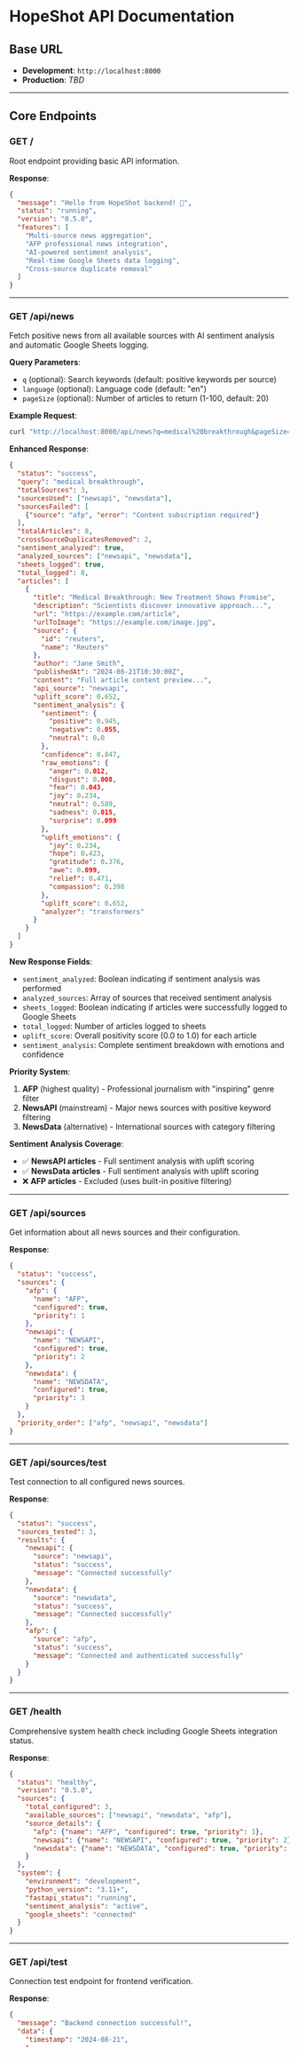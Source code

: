 # HopeShot API Documentation

## Base URL
- **Development**: `http://localhost:8000`
- **Production**: *TBD*

---

## Core Endpoints

### **GET /**
Root endpoint providing basic API information.

**Response**:
```json
{
  "message": "Hello from HopeShot backend! 🌟",
  "status": "running",
  "version": "0.5.0",
  "features": [
    "Multi-source news aggregation",
    "AFP professional news integration", 
    "AI-powered sentiment analysis",
    "Real-time Google Sheets data logging",
    "Cross-source duplicate removal"
  ]
}
```

---

### **GET /api/news**
Fetch positive news from all available sources with AI sentiment analysis and automatic Google Sheets logging.

**Query Parameters**:
- `q` (optional): Search keywords (default: positive keywords per source)
- `language` (optional): Language code (default: "en")  
- `pageSize` (optional): Number of articles to return (1-100, default: 20)

**Example Request**:
```bash
curl "http://localhost:8000/api/news?q=medical%20breakthrough&pageSize=10"
```

**Enhanced Response**:
```json
{
  "status": "success",
  "query": "medical breakthrough",
  "totalSources": 3,
  "sourcesUsed": ["newsapi", "newsdata"],
  "sourcesFailed": [
    {"source": "afp", "error": "Content subscription required"}
  ],
  "totalArticles": 8,
  "crossSourceDuplicatesRemoved": 2,
  "sentiment_analyzed": true,
  "analyzed_sources": ["newsapi", "newsdata"],
  "sheets_logged": true,
  "total_logged": 8,
  "articles": [
    {
      "title": "Medical Breakthrough: New Treatment Shows Promise",
      "description": "Scientists discover innovative approach...",
      "url": "https://example.com/article",
      "urlToImage": "https://example.com/image.jpg",
      "source": {
        "id": "reuters",
        "name": "Reuters"
      },
      "author": "Jane Smith",
      "publishedAt": "2024-08-21T10:30:00Z",
      "content": "Full article content preview...",
      "api_source": "newsapi",
      "uplift_score": 0.652,
      "sentiment_analysis": {
        "sentiment": {
          "positive": 0.945,
          "negative": 0.055,
          "neutral": 0.0
        },
        "confidence": 0.847,
        "raw_emotions": {
          "anger": 0.012,
          "disgust": 0.008,
          "fear": 0.043,
          "joy": 0.234,
          "neutral": 0.589,
          "sadness": 0.015,
          "surprise": 0.099
        },
        "uplift_emotions": {
          "joy": 0.234,
          "hope": 0.423,
          "gratitude": 0.376,
          "awe": 0.099,
          "relief": 0.471,
          "compassion": 0.398
        },
        "uplift_score": 0.652,
        "analyzer": "transformers"
      }
    }
  ]
}
```

**New Response Fields**:
- `sentiment_analyzed`: Boolean indicating if sentiment analysis was performed
- `analyzed_sources`: Array of sources that received sentiment analysis
- `sheets_logged`: Boolean indicating if articles were successfully logged to Google Sheets
- `total_logged`: Number of articles logged to sheets
- `uplift_score`: Overall positivity score (0.0 to 1.0) for each article
- `sentiment_analysis`: Complete sentiment breakdown with emotions and confidence

**Priority System**:
1. **AFP** (highest quality) - Professional journalism with "inspiring" genre filter
2. **NewsAPI** (mainstream) - Major news sources with positive keyword filtering  
3. **NewsData** (alternative) - International sources with category filtering

**Sentiment Analysis Coverage**:
- ✅ **NewsAPI articles** - Full sentiment analysis with uplift scoring
- ✅ **NewsData articles** - Full sentiment analysis with uplift scoring  
- ❌ **AFP articles** - Excluded (uses built-in positive filtering)

---

### **GET /api/sources**
Get information about all news sources and their configuration.

**Response**:
```json
{
  "status": "success",
  "sources": {
    "afp": {
      "name": "AFP",
      "configured": true,
      "priority": 1
    },
    "newsapi": {
      "name": "NEWSAPI", 
      "configured": true,
      "priority": 2
    },
    "newsdata": {
      "name": "NEWSDATA",
      "configured": true, 
      "priority": 3
    }
  },
  "priority_order": ["afp", "newsapi", "newsdata"]
}
```

---

### **GET /api/sources/test**
Test connection to all configured news sources.

**Response**:
```json
{
  "status": "success",
  "sources_tested": 3,
  "results": {
    "newsapi": {
      "source": "newsapi",
      "status": "success", 
      "message": "Connected successfully"
    },
    "newsdata": {
      "source": "newsdata",
      "status": "success",
      "message": "Connected successfully"  
    },
    "afp": {
      "source": "afp",
      "status": "success",
      "message": "Connected and authenticated successfully"
    }
  }
}
```

---

### **GET /health**
Comprehensive system health check including Google Sheets integration status.

**Response**:
```json
{
  "status": "healthy",
  "version": "0.5.0", 
  "sources": {
    "total_configured": 3,
    "available_sources": ["newsapi", "newsdata", "afp"],
    "source_details": {
      "afp": {"name": "AFP", "configured": true, "priority": 1},
      "newsapi": {"name": "NEWSAPI", "configured": true, "priority": 2}, 
      "newsdata": {"name": "NEWSDATA", "configured": true, "priority": 3}
    }
  },
  "system": {
    "environment": "development",
    "python_version": "3.11+",
    "fastapi_status": "running",
    "sentiment_analysis": "active",
    "google_sheets": "connected"
  }
}
```

---

### **GET /api/test**
Connection test endpoint for frontend verification.

**Response**:
```json
{
  "message": "Backend connection successful!",
  "data": {
    "timestamp": "2024-08-21",
    "